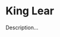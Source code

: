 <!-- ======================================================================
--- Search engine
title:          King Lear
keywords:       king, Lear, tragedy
description:    King Lear by William Shakespeare.
--- Menu system
order:          50
text:           King Lear
hidden:         false
umbel:          false
--- Page properties
id:             
document:       
layout:         layout-2-left
$-left:         play-list
======================================================================= -->

# King Lear

Description...
